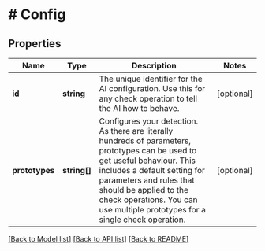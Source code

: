 # # Config

## Properties

Name | Type | Description | Notes
------------ | ------------- | ------------- | -------------
**id** | **string** | The unique identifier for the AI configuration. Use this for any check operation to tell the AI how to behave. | [optional]
**prototypes** | **string[]** | Configures your detection. As there are literally hundreds of parameters, prototypes can be used to get useful behaviour. This includes a default setting for parameters and rules that should be applied to the check operations. You can use multiple prototypes for a single check operation. | [optional]

[[Back to Model list]](../../README.md#models) [[Back to API list]](../../README.md#endpoints) [[Back to README]](../../README.md)
